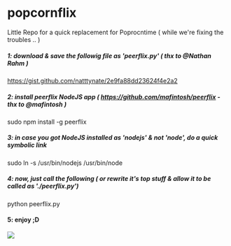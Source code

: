 # popcornflix
Little Repo for a quick replacement for Poprocntime ( while we're fixing the troubles .. )

##### 1: download & save the followig file as 'peerflix.py' ( thx to @Nathan Rahm )
https://gist.github.com/natttynate/2e9fa88dd23624f4e2a2

##### 2: install peerflix NodeJS app ( https://github.com/mafintosh/peerflix - thx to @mafintosh )
sudo npm install -g peerflix

##### 3: in case you got NodeJS installed as 'nodejs' & not 'node', do a quick symbolic link
sudo ln -s /usr/bin/nodejs /usr/bin/node

##### 4: now, just call the following ( or rewrite it's top stuff & allow it to be called as './peerflix.py')
python peerflix.py

#### 5: enjoy ;D

<img src="http://stephaneadamgarnier.com/peerflixPy/peerflix_py.png">
